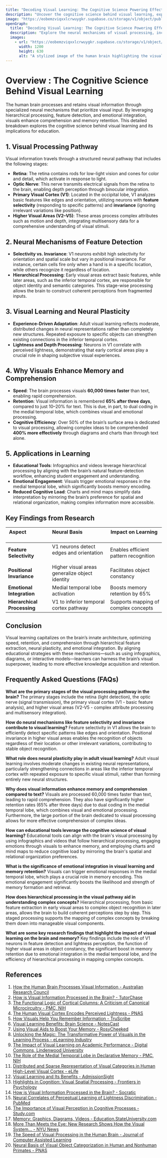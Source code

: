 ```yaml
---
title: "Decoding Visual Learning: The Cognitive Science Powering Effective Education"
description: "Uncover the cognitive science behind visual learning, exploring neural pathways, feature detection, and emotional integration that make visuals a powerful tool for enhancing comprehension and memory retention in education."
image: "https://eobemzviqxxlcrwuygkr.supabase.co/storage/v1/object/public/yt2insight//visual-learning-brain.jpg" # Replace with your actual image URL
openGraph:
  title: "Decoding Visual Learning: The Cognitive Science Powering Effective Education"
  description: "Explore the neural mechanisms of visual processing, including hierarchical processing and feature detection, and understand why visuals enhance memory and comprehension, with applications for modern learning tools."
  images:
    - url: "https://eobemzviqxxlcrwuygkr.supabase.co/storage/v1/object/public/yt2insight//visual-learning-brain.jpg" # Replace with your actual image URL
      width: 1200
      height: 630
      alt: "A stylized image of the human brain highlighting the visual processing pathways and areas involved in learning."
---
```

# Overview : The Cognitive Science Behind Visual Learning

The human brain processes and retains visual information through specialized neural mechanisms that prioritize visual input. By leveraging hierarchical processing, feature detection, and emotional integration, visuals enhance comprehension and memory retention. This detailed breakdown explores the cognitive science behind visual learning and its implications for education.

## 1. Visual Processing Pathway

Visual information travels through a structured neural pathway that includes the following stages:

- **Retina**: The retina contains rods for low-light vision and cones for color and detail, which activate in response to light.
- **Optic Nerve**: This nerve transmits electrical signals from the retina to the brain, enabling depth perception through binocular integration.
- **Primary Visual Cortex (V1)**: Located in the occipital lobe, V1 analyzes basic features like edges and orientation, utilizing neurons with **feature selectivity** (responding to specific patterns) and **invariance** (ignoring irrelevant variations like position).
- **Higher Visual Areas (V2–V5)**: These areas process complex attributes such as motion and depth, integrating multisensory data for a comprehensive understanding of visual stimuli.

## 2. Neural Mechanisms of Feature Detection

- **Selectivity vs. Invariance**: V1 neurons exhibit high selectivity for orientation and spatial scale but vary in positional invariance. For instance, certain cells fire only when a hand is in a specific location, while others recognize it regardless of location.
- **Hierarchical Processing**: Early visual areas extract basic features, while later areas, such as the inferior temporal cortex, are responsible for object identity and semantic categories. This stage-wise processing allows the brain to construct coherent perceptions from fragmented inputs.

## 3. Visual Learning and Neural Plasticity

- **Experience-Driven Adaptation**: Adult visual learning reflects moderate, distributed changes in neural representations rather than completely new structures. Repeated exposure to specific objects can strengthen existing connections in the inferior temporal cortex.
- **Lightness and Depth Processing**: Neurons in V1 correlate with perceived lightness, demonstrating that early cortical areas play a crucial role in shaping subjective visual experiences.

## 4. Why Visuals Enhance Memory and Comprehension

- **Speed**: The brain processes visuals **60,000 times faster** than text, enabling rapid comprehension.
- **Retention**: Visual information is remembered **65% after three days**, compared to just 10–20% for text. This is due, in part, to dual coding in the medial temporal lobe, which combines visual and emotional processing.
- **Cognitive Efficiency**: Over 50% of the brain’s surface area is dedicated to visual processing, allowing complex ideas to be comprehended **400% more effectively** through diagrams and charts than through text alone.

## 5. Applications in Learning

- **Educational Tools**: Infographics and videos leverage hierarchical processing by aligning with the brain’s natural feature-detection workflow, enhancing student engagement and understanding.
- **Emotional Engagement**: Visuals trigger emotional responses in the medial temporal lobe, which significantly boosts memory encoding.
- **Reduced Cognitive Load**: Charts and mind maps simplify data interpretation by mirroring the brain’s preference for spatial and relational organization, making complex information more accessible.

## Key Findings from Research

| Aspect                  | Neural Basis                               | Impact on Learning               |
|-------------------------|--------------------------------------------|----------------------------------|
| **Feature Selectivity**  | V1 neurons detect edges and orientation    | Enables efficient pattern recognition |
| **Positional Invariance** | Higher visual areas generalize object identity | Facilitates object constancy     |
| **Emotional Integration** | Medial temporal lobe activation            | Boosts memory retention by 65%   |
| **Hierarchical Processing** | V1 to inferior temporal cortex pathway    | Supports mapping of complex concepts |

## Conclusion

Visual learning capitalizes on the brain’s innate architecture, optimizing speed, retention, and comprehension through hierarchical feature extraction, neural plasticity, and emotional integration. By aligning educational strategies with these mechanisms—such as using infographics, diagrams, or interactive models—learners can harness the brain’s visual superpower, leading to more effective knowledge acquisition and retention.


## Frequently Asked Questions (FAQs)

**What are the primary stages of the visual processing pathway in the brain?**
The primary stages include the retina (light detection), the optic nerve (signal transmission), the primary visual cortex (V1 - basic feature analysis), and higher visual areas (V2-V5 - complex attribute processing and multisensory integration).

**How do neural mechanisms like feature selectivity and invariance contribute to visual learning?**
Feature selectivity in V1 allows the brain to efficiently detect specific patterns like edges and orientation. Positional invariance in higher visual areas enables the recognition of objects regardless of their location or other irrelevant variations, contributing to stable object recognition.

**What role does neural plasticity play in adult visual learning?**
Adult visual learning involves moderate changes in existing neural representations, particularly strengthening connections in areas like the inferior temporal cortex with repeated exposure to specific visual stimuli, rather than forming entirely new neural structures.

**Why does visual information enhance memory and comprehension compared to text?**
Visuals are processed 60,000 times faster than text, leading to rapid comprehension. They also have significantly higher retention rates (65% after three days) due to dual coding in the medial temporal lobe, which combines visual and emotional processing. Furthermore, the large portion of the brain dedicated to visual processing allows for more effective comprehension of complex ideas.

**How can educational tools leverage the cognitive science of visual learning?**
Educational tools can align with the brain's visual processing by using infographics and videos that follow hierarchical processing, engaging emotions through visuals to enhance memory, and employing charts and mind maps to reduce cognitive load by mirroring the brain's spatial and relational organization preferences.

**What is the significance of emotional integration in visual learning and memory retention?**
Visuals can trigger emotional responses in the medial temporal lobe, which plays a crucial role in memory encoding. This emotional engagement significantly boosts the likelihood and strength of memory formation and retrieval.

**How does hierarchical processing in the visual pathway aid in understanding complex concepts?**
Hierarchical processing, from basic feature extraction in early visual areas to complex object recognition in later areas, allows the brain to build coherent perceptions step by step. This staged processing supports the mapping of complex concepts by breaking them down into manageable visual components.

**What are some key research findings that highlight the impact of visual learning on the brain and memory?**
Key findings include the role of V1 neurons in feature detection and lightness perception, the function of higher visual areas in object constancy, the significant boost in memory retention due to emotional integration in the medial temporal lobe, and the efficiency of hierarchical processing in mapping complex concepts.

## References

1.  [How the Human Brain Processes Visual Information - Australian Research Council](https://www.arc.gov.au/news-publications/media/making-difference-publication/how-human-brain-processes-visual-information)
2.  [How is Visual Information Processed in the Brain? - TutorChase](https://www.tutorchase.com/answers/igcse/biology/how-is-visual-information-processed-in-the-brain)
3.  [The Functional Logic of Cortical Columns: A Criticism of Canonical Microcircuitry - PMC, NIH](https://pmc.ncbi.nlm.nih.gov/articles/PMC2818494/)
4.  [The Human Visual Cortex Encodes Perceived Lightness - PNAS](https://www.pnas.org/doi/10.1073/pnas.221383698)
5.  [How Visuals Help You Remember Information - TruScribe](https://truscribe.com/blog/how-visuals-help-you-remember-information/)
6.  [Visual Learning Benefits: Brain Science - NotesCast](https://notescast.app/blog/visual-learning-benefits-brain-science)
7.  [Using Visual Aids to Boost Your Memory - RosyCheeked](https://www.rosycheeked.com/health/using-visual-aids-to-boost-your-memory/)
8.  [Unlocking the Magic: The Transformative Power of Visuals in the Learning Process - eLearning Industry](https://elearningindustry.com/unlocking-the-magic-the-transformative-power-of-visuals-in-the-learning-process)
9.  [The Impact of Visual Learning on Academic Performance - Digital Commons, Lindenwood University](https://digitalcommons.lindenwood.edu/psych_journals/vol1/iss13/3/)
10. [The Role of the Medial Temporal Lobe in Declarative Memory - PMC, NIH](https://pmc.ncbi.nlm.nih.gov/articles/PMC4000355/)
11. [Distributed and Sparse Representation of Visual Categories in Human High-Level Visual Cortex - eLife](https://elifesciences.org/articles/98274)
12. [Visual Learning and Its Benefits - AdmissionSight](https://admissionsight.com/visual-learning-and-its-benefits/)
13. [Highlights in Cognition: Visual Spatial Processing - Frontiers in Psychology](https://www.frontiersin.org/research-topics/61096/highlights-in-cognition-visual-spatial-processing)
14. [How is Visual Information Processed in the Brain? - Socratic](https://socratic.org/questions/5a827f74b72cff3a4eb86185)
15. [Neural Correlates of Perceptual Learning of Lightness Discrimination - PubMed](https://pubmed.ncbi.nlm.nih.gov/23639245/)
16. [The Importance of Visual Perception in Cognitive Processes - Study.com](https://study.com/academy/lesson/the-importance-of-visual-perception-in-cognitive-processes.html)
17. [Memory: Graphics, Diagrams, Videos - Education.StateUniversity.com](https://education.stateuniversity.com/pages/2217/Memory-GRAPHICS-DIAGRAMS-VIDEOS.html)
18. [More Than Meets the Eye: New Research Shows How the Visual System... - NYU News](https://www.nyu.edu/about/news-publications/news/2023/august/more-than-meets-the-eye--new-research-shows-how-the-visual-syste.html)
19. [The Speed of Visual Processing in the Human Brain - Journal of Computer Assisted Learning](https://onlinelibrary.wiley.com/doi/10.1111/jcal.12381)
20. [Neural Basis of Visual Object Categorization in Human and Nonhuman Primates - PNAS](https://www.pnas.org/doi/10.1073/pnas.93.24.13494)
